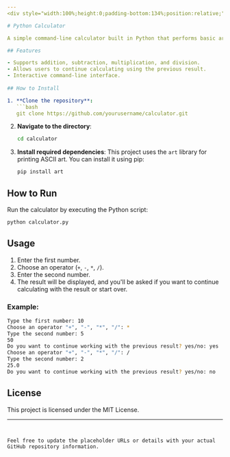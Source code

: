 ```yaml
---
<div style="width:100%;height:0;padding-bottom:134%;position:relative;"><iframe src="https://giphy.com/embed/EAAKR8I15yFg0RK5as" width="100%" height="100%" style="position:absolute" frameBorder="0" class="giphy-embed" allowFullScreen></iframe></div><p><a href="https://giphy.com/gifs/Pajakku-tax-pajak-pajakku-EAAKR8I15yFg0RK5as">via GIPHY</a></p>

# Python Calculator

A simple command-line calculator built in Python that performs basic arithmetic operations like addition, subtraction, multiplication, and division.

## Features

- Supports addition, subtraction, multiplication, and division.
- Allows users to continue calculating using the previous result.
- Interactive command-line interface.
  
## How to Install

1. **Clone the repository**:
   ```bash
   git clone https://github.com/yourusername/calculator.git
   ```

2. **Navigate to the directory**:
   ```bash
   cd calculator
   ```

3. **Install required dependencies**:
   This project uses the `art` library for printing ASCII art. You can install it using pip:
   ```bash
   pip install art
   ```

## How to Run

Run the calculator by executing the Python script:

```bash
python calculator.py
```

## Usage

1. Enter the first number.
2. Choose an operator (`+`, `-`, `*`, `/`).
3. Enter the second number.
4. The result will be displayed, and you'll be asked if you want to continue calculating with the result or start over.
   
### Example:

```bash
Type the first number: 10
Choose an operator "+", "-", "*", "/": *
Type the second number: 5
50
Do you want to continue working with the previous result? yes/no: yes
Choose an operator "+", "-", "*", "/": /
Type the second number: 2
25.0
Do you want to continue working with the previous result? yes/no: no
```

## License

This project is licensed under the MIT License.

---
```


Feel free to update the placeholder URLs or details with your actual GitHub repository information.
